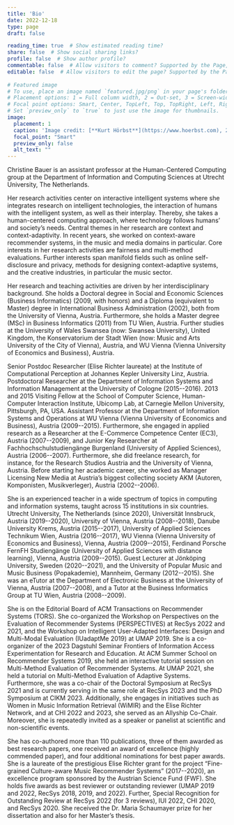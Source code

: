 ```yaml
---
title: 'Bio'
date: 2022-12-18
type: page
draft: false

reading_time: true  # Show estimated reading time?
share: false  # Show social sharing links?
profile: false  # Show author profile?
commentable: false  # Allow visitors to comment? Supported by the Page, Post, and Docs content types.
editable: false  # Allow visitors to edit the page? Supported by the Page, Post, and Docs content types.
  
# Featured image
# To use, place an image named `featured.jpg/png` in your page's folder.
# Placement options: 1 = Full column width, 2 = Out-set, 3 = Screen-width
# Focal point options: Smart, Center, TopLeft, Top, TopRight, Left, Right, BottomLeft, Bottom, BottomRight
# Set `preview_only` to `true` to just use the image for thumbnails.
image:
  placement: 1
  caption: 'Image credit: [**Kurt Hörbst**](https://www.hoerbst.com), 2020.' 
  focal_point: "Smart"
  preview_only: false
  alt_text: ""
---
```


Christine Bauer is an assistant professor at the Human-Centered Computing group at the Department of Information and Computing Sciences at Utrecht University, The Netherlands.

<!--Her research vision is to leverage intelligent systems and embed them into socio-technical ecosystems to benefit humans and society. -->
Her research activities center on interactive intelligent systems where she integrates research on intelligent technologies, the interaction of humans with the intelligent system, as well as their interplay. Thereby, she takes a human-centered computing approach, where technology follows humans’ and society’s needs. Central themes in her research are context and context-adaptivity. In recent years, she worked on context-aware recommender systems, in the music and media domains in particular. <!--Her knowledge and experience with music and the music sector are particularly valuable assets for this research.-->
Core interests in her research activities are fairness and multi-method evaluations. Further interests span manifold fields such as online self-disclosure and privacy, methods for designing context-adaptive systems, and the creative industries, in particular the music sector.

Her research and teaching activities are driven by her interdisciplinary background. She holds a Doctoral degree in Social and Economic Sciences (Business Informatics) (2009, with honors) and a Diploma (equivalent to Master) degree in International Business Administration (2002), both from the University of Vienna, Austria. Furthermore, she holds a Master degree (MSc) in Business Informatics (2011) from TU Wien, Austria. Further studies at the University of Wales Swansea (now: Swansea University), United Kingdom, the Konservatorium der Stadt Wien (now: Music and Arts University of the City of Vienna), Austria, and WU Vienna (Vienna University of Economics and Business), Austria.

Senior Postdoc Researcher (Elise Richter laureate) at the Institute of Computational Perception at Johannes Kepler University Linz, Austria. Postdoctoral Researcher at the Department of Information Systems and Information Management at the University of Cologne (2015--2016). 2013 and 2015 Visiting Fellow at the School of Computer Science, Human-Computer Interaction Institute, Ubicomp Lab, at Carnegie Mellon University, Pittsburgh, PA, USA. Assistant Professor at the Department of Information Systems and Operations at WU Vienna (Vienna University of Economics and Business), Austria (2009--2015).
Furthermore, she engaged in applied research as a Researcher at the E-Commerce Competence Center (EC3), Austria (2007--2009), and Junior Key Researcher at Fachhochschulstudiengänge Burgenland (University of Applied Sciences), Austria (2006--2007). Furthermore, she did freelance research, for instance, for the Research Studios Austria and the University of Vienna, Austria.
Before starting her academic career, she worked as Manager Licensing New Media at Austria’s biggest collecting society AKM (Autoren, Komponisten, Musikverleger), Austria (2002--2006).

She is an experienced teacher in a wide spectrum of topics in computing and information systems, taught across 15 institutions in six countries. Utrecht University, The Netherlands (since 2020), Universität Innsbruck, Austria (2019--2020), University of Vienna, Austria (2008--2018), Danube University Krems, Austria (2015--2017), University of Applied Sciences Technikum Wien, Austria (2016--2017), WU Vienna (Vienna University of Economics and Business), Vienna, Austria (2009--2015), Ferdinand Porsche FernFH Studiengänge (University of Applied Sciences with distance learning), Vienna, Austria (2009--2015). Guest Lecturer at Jönköping University, Sweden (2020--2021), and the University of Popular Music and Music Business (Popakademie), Mannheim, Germany (2012--2015). She was an eTutor at the Department of Electronic Business at the University of Vienna, Austria (2007--2008), and a Tutor at the Business Informatics Group at TU Wien, Austria (2008--2009).

She is on the Editorial Board of ACM Transactions on Recommender Systems (TORS). She co-organized the Workshop on Perspectives on the Evaluation of Recommender Systems (PERSPECTIVES) at RecSys 2022 and 2021, and the Workshop on Intelligent User-Adapted Interfaces: Design and Multi-Modal Evaluation (IUadaptMe 2019) at UMAP 2019. She is a co-organizer of the 2023 Dagstuhl Seminar Frontiers of Information Access Experimentation for Research and Education. At ACM Summer School on Recommender Systems 2019, she held an interactive tutorial session on Multi-Method Evaluation of Recommender Systems. At UMAP 2021, she held a tutorial on Multi-Method Evaluation of Adaptive Systems. Furthermore, she was a co-chair of the Doctoral Symposium at RecSys 2021 and is currently serving in the same role at RecSys 2023 and the PhD Symposium at CIKM 2023. Additionally, she engages in initiatives such as Women in Music Information Retrieval (WiMIR) and the Elise Richter Network, and at CHI 2022 and 2023, she served as an Allyship Co-Chair. Moreover, she is repeatedly invited as a speaker or panelist at scientific and non-scientific events.

She has co-authored more than 110 publications, three of them awarded as best research papers, one received an award of excellence (highly commended paper), and four additional nominations for best paper awards. She is a laureate of the prestigious Elise Richter grant for the project “Fine-grained Culture-aware Music Recommender Systems” (2017--2020), an excellence program sponsored by the Austrian Science Fund (FWF). She holds five awards as best reviewer or outstanding reviewer (UMAP 2019 and 2022, RecSys 2018, 2019, and 2022). Further, Special Recognition for Outstanding Review at RecSys 2022 (for 3 reviews), IUI 2022, CHI 2020, and RecSys 2020. She received the Dr. Maria Schaumayer prize for her dissertation and also for her Master’s thesis. 
<!--Furthermore, she received a scholarship for the Summer School of European Science Days 2009: “The Economics of Art and Culture”, in Steyr, Austria. -->